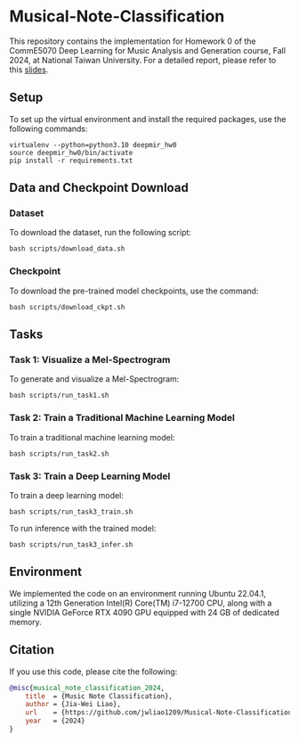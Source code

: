# Musical-Note-Classification

This repository contains the implementation for Homework 0 of the CommE5070 Deep Learning for Music Analysis and Generation course, Fall 2024, at National Taiwan University. For a detailed report, please refer to this [slides](https://docs.google.com/presentation/d/1qzZkeOhSakKE9NnlswTEY2wXcdWsOeuAOOa0cAPT3Kg/edit?usp=sharing).



## Setup
To set up the virtual environment and install the required packages, use the following commands:
```
virtualenv --python=python3.10 deepmir_hw0
source deepmir_hw0/bin/activate
pip install -r requirements.txt
```

## Data and Checkpoint Download

### Dataset
To download the dataset, run the following script:
```
bash scripts/download_data.sh
```

### Checkpoint
To download the pre-trained model checkpoints, use the command:
```
bash scripts/download_ckpt.sh
```

## Tasks

### Task 1: Visualize a Mel-Spectrogram
To generate and visualize a Mel-Spectrogram:
```
bash scripts/run_task1.sh
```

### Task 2: Train a Traditional Machine Learning Model
To train a traditional machine learning model:
```
bash scripts/run_task2.sh
```

### Task 3: Train a Deep Learning Model
To train a deep learning model:
```
bash scripts/run_task3_train.sh
```
To run inference with the trained model:
```
bash scripts/run_task3_infer.sh
```

## Environment
We implemented the code on an environment running Ubuntu 22.04.1, utilizing a 12th Generation Intel(R) Core(TM) i7-12700 CPU, along with a single NVIDIA GeForce RTX 4090 GPU equipped with 24 GB of dedicated memory.


## Citation
If you use this code, please cite the following:
```bibtex
@misc{musical_note_classification_2024,
    title  = {Music Note Classification},
    author = {Jia-Wei Liao},
    url    = {https://github.com/jwliao1209/Musical-Note-Classification},
    year   = {2024}
}
```
